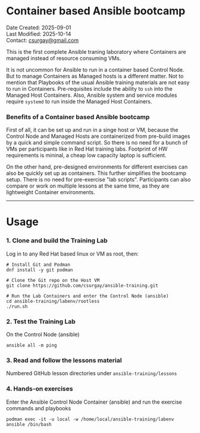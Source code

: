 # Container based Ansible bootcamp

Date Created: 2025-09-01  
Last Modified: 2025-10-14  
Contact: csurgay@gmail.com  

This is the first complete Ansible traning laboratory where Containers are managed instead of resource consuming VMs.

It is not uncommon for Ansible to run in a container based Control Node. But to manage Containers as Managed hosts is a different matter. Not to mention that Playbooks of the usual Ansible training materials are not easy to run in Containers. Pre-requisites include the ability to `ssh` into the Managed Host Containers. Also, Ansible system and service modules require `systemd` to run inside the Managed Host Containers.

### Benefits of a Container based Ansible bootcamp

First of all, it can be set up and run in a singe host or VM, because the Control Node and Managed Hosts are containerized from pre-build images by a quick and simple command script. So there is no need for a bunch of VMs per participants like in Red Hat training labs. Footprint of HW requirements is mininal, a cheap low capacity laptop is sufficient. 

On the other hand, pre-designed environments for different exercises can also be quickly set up as containers. This further simplifies the bootcamp setup. There is no need for pre-exercise "lab scripts". Participants can also compare or work on multiple lessons at the same time, as they are lightweight Container environments.

---
# Usage

### 1. Clone and build the Training Lab

Log in to any Red Hat based linux or VM as root, then:

```
# Install Git and Podman
dnf install -y git podman

# Clone the Git repo on the Host VM
git clone https://github.com/csurgay/ansible-training.git

# Run the Lab Containers and enter the Control Node (ansible)
cd ansible-training/labenv/rootless
./run.sh
```

### 2. Test the Training Lab

On the Control Node (ansible)
```
ansible all -m ping
```

### 3. Read and follow the lessons material

Numbered GitHub lesson directories under `ansible-training/lessons`

### 4. Hands-on exercises

Enter the Ansible Control Node Container (ansible) and run the exercise commands and playbooks

```
podman exec -it -u local -w /home/local/ansible-training/labenv ansible /bin/bash
```
